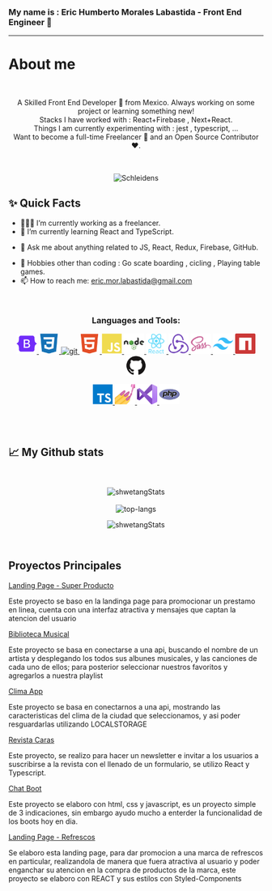 ### My name is : Eric Humberto Morales Labastida - Front End Engineer 👋
<hr />
<h1> About me</h1>
<br/>
<p align="center">
  A Skilled Front End Developer 🚀 from Mexico. Always working on some project or learning something new!
  <br/>
  Stacks I have worked with : React+Firebase , Next+React.
  <br/>  
  Things I am currently experimenting with : jest , typescript, ...
  <br/>
  Want to become a full-time Freelancer 💸 and an Open Source Contributor ❤️.
</p>

<br>
<p align="center">
  <img align="center" alt="Schleidens" src="https://cdn.dribbble.com/users/1059583/screenshots/4171367/coding-freak.gif" />
</p>
<h2> ✨ Quick Facts </h2>

- 👨🏽‍💻 I’m currently working as a freelancer.
- 🌱 I’m currently learning React and TypeScript.
<!--- 🤔 I’m looking for help for my future MERN projects.-->
- 💬 Ask me about anything related to JS, React, Redux, Firebase, GitHub.
<!--- ⚡️ Fun-Fact: I sleep at 6am 🙃. -->
- 🎿 Hobbies other than coding : Go scate boarding , cicling , Playing table games.
- 📫 How to reach me: eric.mor.labastida@gmail.com
<!--- 📝 [Resume] (https://drive.google.com/drive/folders/1VxDtIflu5nThxTtm8COG_eh_1FkjF3Jj) --->
<br>

<h3 align="center">Languages and Tools:</h3>
<p align="center"> 
  <a href="https://getbootstrap.com" target="_blank"> <img src="https://github.com/devicons/devicon/blob/master/icons/bootstrap/bootstrap-plain.svg" alt="bootstrap" width="40" height="40"/> </a> 
  <a href="https://www.w3schools.com/css/" target="_blank"> <img src="https://github.com/devicons/devicon/blob/master/icons/css3/css3-plain.svg" alt="css3" width="40" height="40"/> </a> 
  <a href="https://git-scm.com/" target="_blank"> <img src="https://www.vectorlogo.zone/logos/git-scm/git-scm-icon.svg" alt="git" width="40" height="40"/> </a> 
  <a href="https://www.w3.org/html/" target="_blank"> <img src="https://github.com/devicons/devicon/blob/master/icons/html5/html5-plain.svg" alt="html5" width="40" height="40"/> </a>      
  <a href="https://developer.mozilla.org/en-US/docs/Web/JavaScript" target="_blank"> <img src="https://github.com/devicons/devicon/blob/master/icons/javascript/javascript-plain.svg" alt="javascript" width="40" height="40"/> </a>      
  <!---<a href="https://www.mongodb.com/" target="_blank"> <img src="https://github.com/devicons/devicon/blob/master/icons/mongodb/mongodb-plain.svg" alt="mongodb" width="40" height="40"/> </a>        --->
  <a href="https://nodejs.org" target="_blank"> <img src="https://github.com/devicons/devicon/blob/master/icons/nodejs/nodejs-original-wordmark.svg" alt="nodejs" width="40" height="40"/> </a>         
  <!---<a href="https://www.python.org" target="_blank"> <img src="https://github.com/devicons/devicon/blob/master/icons/python/python-original.svg" alt="python" width="40" height="40"/> </a>        --->
  <a href="https://reactjs.org/" target="_blank"> <img src="https://github.com/devicons/devicon/blob/master/icons/react/react-original-wordmark.svg" alt="react" width="40" height="40"/> </a>                  
  <a href="https://redux.js.org" target="_blank"> <img src="https://github.com/devicons/devicon/blob/master/icons/redux/redux-original.svg" alt="redux" width="40" height="40"/> </a>             
  <a href="https://sass-lang.com" target="_blank"> <img src="https://github.com/devicons/devicon/blob/master/icons/sass/sass-original.svg" alt="sass" width="40" height="40"/> </a> 
  <a href="https://tailwindcss.com/" target="_blank"> <img src="https://github.com/devicons/devicon/blob/master/icons/tailwindcss/tailwindcss-original.svg" alt="tailwind" width="40" height="40"/> </a> 
  <a href="https://www.npmjs.com/" target="_blank"> <img src="https://github.com/devicons/devicon/blob/master/icons/npm/npm-original.svg" alt="npm" width="40" height="40"/> </a> 
  <a href="https://github.com/" target="_blank"> <img src="https://github.com/devicons/devicon/blob/master/icons/github/github-original.svg" alt="github" width="40" height="40"/> </a> 

  
  <!---<a href="https://www.tensorflow.org" target="_blank"> <img src="https://www.vectorlogo.zone/logos/tensorflow/tensorflow-icon.svg" alt="tensorflow" width="40" height="40"/> </a> --->
  
<p align="center"> 
  <a href="https://www.typescriptlang.org/" target="_blank"> <img src="https://github.com/devicons/devicon/blob/master/icons/typescript/typescript-plain.svg" alt="scikit_learn" width="40" height="40"/> </a>  
  <a href="https://styled-components.com/" target="_blank"> <img src="https://github.com/devicons/devicon/blob/master/icons/styledcomponents/styledcomponents-original.svg" alt="c" width="40" height="40"/> </a> 
  <a href="https://code.visualstudio.com/" target="_blank"> <img src="https://github.com/devicons/devicon/blob/master/icons/visualstudio/visualstudio-original.svg" alt="csharp" width="40" height="40"/> </a> 
  <!---<a href="https://www.w3schools.com/css/" target="_blank"> <img src="https://github.com/devicons/devicon/blob/master/icons/cplusplus/cplusplus-original.svg" alt="C++" width="40" height="40"/>  --->
  <a href="https://www.php.net" target="_blank"> <img src="https://github.com/devicons/devicon/blob/master/icons/php/php-original.svg" alt="php" width="40" height="40"/> </a> 
 <!---<a href="https://www.linux.org/" target="_blank"> <img src="https://github.com/devicons/devicon/blob/master/icons/linux/linux-original.svg" alt="linux" width="40" height="40"/> </a> --->
  
</p>

<br />
<br />


<h2> 📈 My Github stats </h2>
<br />
<p align="center">
  <img src="https://github-readme-stats.vercel.app/api?username=Erit12&theme=dark&show_icons=true" alt="shwetangStats" />  
  <br />
  <br />
  <img src="https://github-readme-stats.vercel.app/api/top-langs/?username=Erit12&layout=compact&theme=dark" alt="top-langs" />
</p>

<p align="center">
  <img src="https://github-profile-trophy.vercel.app/?username=Erit12" alt="shwetangStats" />  
  <br />
</p>

<br />
<h2> Proyectos Principales </h2>

<a href="https://erit12.github.io/landingpage/" target="_blank"> Landing Page - Super Producto </a>
<p>Este proyecto se baso en la landinga page para promocionar un prestamo en linea, cuenta con una interfaz atractiva y mensajes que captan la atencion del usuario</p>

<a href="https://erit12.github.io/fetch-music/" target="_blank"> Biblioteca Musical </a>
<p>Este proyecto se basa en conectarse a una api, buscando el nombre de un artista y desplegando los todos sus albunes musicales, y las canciones de cada uno de ellos; para posterior seleccionar nuestros favoritos y agregarlos a nuestra playlist </p>

<a href="https://erit12.github.io/clima-app/" target="_blank"> Clima App </a>
<p>Este proyecto se basa en conectarnos a una api, mostrando las caracteristicas del clima de la ciudad que seleccionamos, y asi poder resguardarlas utilizando LOCALSTORAGE</p>

<a href="https://erit12.github.io/caras-typescript/" target="_blank"> Revista Caras </a>
<p>Este proyecto, se realizo para hacer un newsletter e invitar a los usuarios a suscribirse a la revista con el llenado de un formulario, se utilizo React y Typescript.</p>

<a href="https://github.com/Erit12/fetch-music.git" target="_blank"> Chat Boot </a>
<p>Este proyecto se elaboro con html, css y javascript, es un proyecto simple de 3 indicaciones, sin embargo ayudo mucho a enterder la funcionalidad de los boots hoy en dia.</p>

<a href="https://erit12.github.io/coca/" target="_blank"> Landing Page - Refrescos </a>
<p>Se elaboro esta landing page, para dar promocion a una marca de refrescos en particular, realizandola de manera que fuera atractiva al usuario y poder enganchar su atencion en la compra de productos de la marca, este proyecto se elaboro con REACT y sus estilos con  Styled-Components</p>

<!--
**Erit12/Erit12** is a ✨ _special_ ✨ repository because its `README.md` (this file) appears on your GitHub profile.

